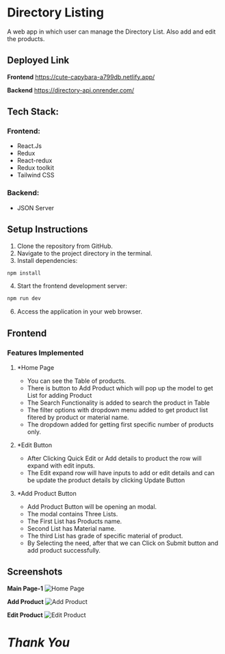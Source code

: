 # Directory Listing
A web app in which user can manage the Directory List. Also add and edit the products.


## Deployed Link
**Frontend** https://cute-capybara-a799db.netlify.app/

**Backend** https://directory-api.onrender.com/

## Tech Stack:

### Frontend:
- React.Js
- Redux
- React-redux
- Redux toolkit
- Tailwind CSS

### Backend:

- JSON Server



## Setup Instructions
1. Clone the repository from GitHub.
2. Navigate to the project directory in the terminal.
3. Install dependencies:
```bash
npm install
```
4. Start the frontend development server:
```bash
npm run dev
```
6. Access the application in your web browser.


## Frontend

### Features Implemented
1. *Home Page
   - You can see the Table of products.
   - There is button to Add Product which will pop up the model to get List for adding Product
   - The Search Functionality is added to search the product in Table
   - The filter options with dropdown menu added to get product list fitered by product or material name.
   - The dropdown added for getting first specific number of products only.
2. *Edit Button
   - After Clicking Quick Edit or Add details to product the row will expand with edit inputs.
   - The Edit expand row will have inputs to add or edit details and can be update the product details by clicking Update Button

3. *Add Product Button
   - Add Product Button will be opening an modal.
   - The modal contains Three Lists.
   - The First List has Products name.
   - Second List has Material name.
   - The third List has grade of specific material of product.
   - By Selecting the need, after that we can Click on Submit button and add product successfully.

## Screenshots

**Main Page-1**
![Home Page](/src/Images/Home%20Page.png)

**Add Product**
![Add Product](/src/Images/Add%20Product%20Page.png)

**Edit Product**
![Edit Product](/src/Images/Edit%20Functionality.png)


# *Thank You*